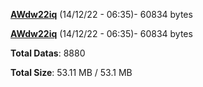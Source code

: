 [**AWdw22iq**](/data/AWdw22iq.txt) (14/12/22 - 06:35)- 60834 bytes

[**AWdw22iq**](/data/AWdw22iq.txt) (14/12/22 - 06:35)- 60834 bytes

**Total Datas**: 8880

**Total Size**: 53.11 MB / 53.1 MB